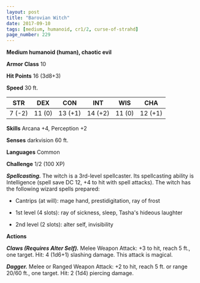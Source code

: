 ```yaml
---
layout: post
title: "Barovian Witch"
date: 2017-09-10
tags: [medium, humanoid, cr1/2, curse-of-strahd]
page_number: 229
---
```


**Medium humanoid (human), chaotic evil**

**Armor Class** 10

**Hit Points** 16 (3d8+3)

**Speed** 30 ft.

|   STR   |   DEX   |   CON   |   INT   |   WIS   |   CHA   |
|:-----:|:-----:|:-----:|:-----:|:-----:|:-----:|
| 7 (-2) | 11 (0) | 13 (+1) | 14 (+2) | 11 (0) | 12 (+1) |

**Skills** Arcana +4, Perception +2

**Senses** darkvision 60 ft.

**Languages** Common

**Challenge** 1/2 (100 XP)

***Spellcasting.*** The witch is a 3rd-level spellcaster. Its spellcasting ability is Intelligence (spell save DC 12, +4 to hit with spell attacks). The witch has the following wizard spells prepared:

* Cantrips (at will): mage hand, prestidigitation, ray of frost

* 1st level (4 slots): ray of sickness, sleep, Tasha's hideous laughter

* 2nd level (2 slots): alter self, invisibility

**Actions**

***Claws (Requires Alter Self).*** Melee Weapon Attack: +3 to hit, reach 5 ft., one target. Hit: 4 (1d6+1) slashing damage. This attack is magical.

***Dagger.*** Melee or Ranged Weapon Attack: +2 to hit, reach 5 ft. or range 20/60 ft., one target. Hit: 2 (1d4) piercing damage.

